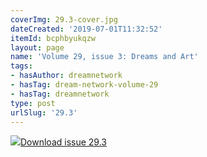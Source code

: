 ```yaml
---
coverImg: 29.3-cover.jpg
dateCreated: '2019-07-01T11:32:52'
itemId: bcphbyukqzw
layout: page
name: 'Volume 29, issue 3: Dreams and Art'
tags:
- hasAuthor: dreamnetwork
- hasTag: dream-network-volume-29
- hasTag: dreamnetwork
type: post
urlSlug: '29.3'
---
```

<img class="card-journal-img" src="../images/29.3-rect.jpg"/><a href="../files/pdfs/Volume_29/29.3_art.pdf" download="">Download issue 29.3</a>